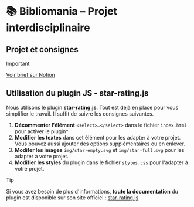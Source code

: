 # 📚 Bibliomania – Projet interdisciplinaire

## Projet et consignes

> [!IMPORTANT]
> [Voir brief sur Notion](https://eikon-imd.notion.site/Bibliomania-c0b67699bf6447018589b41b5201569f)

## Utilisation du plugin JS - star-rating.js

Nous utilisons le plugin **[star-rating.js](https://pryley.github.io/star-rating.js)**. Tout est déjà en place pour vous simplifier le travail. Il suffit de suivre les consignes suivantes.

1. **Décommenter l'élément** `<select>…</select>` dans le fichier `index.html` pour activer le plugin^
2. **Modifier les textes** dans cet élément pour les adapter à votre projet. Vous pouvez aussi ajouter des options supplémentaires ou en enlever.
3. **Modifer les images** `img/star-empty.svg` et `img/star-full.svg` pour les adapter à votre projet.
4. **Modifier les styles** du plugin dans le fichier `styles.css` pour l'adapter à votre projet.

> [!TIP]
> Si vous avez besoin de plus d'informations, **toute la documentation** du plugin est disponible sur son site officiel : [star-rating.js](https://pryley.github.io/star-rating.js)
